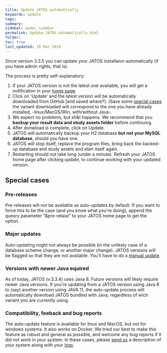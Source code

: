 ```yaml
---
title: Update JATOS automatically
keywords: update
tags:
summary:
sidebar: mydoc_sidebar
permalink: Update-JATOS-automatically.html
folder:
toc: true
last_updated: 10 Mar 2019
---
```


Since version 3.3.5 you can update your JATOS installaion automatically (if you have admin rights, that is).

The process is pretty self-explanatory:

1. If your JATOS version is not the latest one available, you will get a notification in your [home page](http://localhost:9000/). 
1. Click on 'Update' and the latest version will be automatically downloaded from GitHub [and saved where?]. (Save some [special cases](#versions-with-newer-Java-required) the variant downloaded will correspond to the one you have already installed, -linux/MacOS/Win, with/without Java-.
1. We expect no problems, but sh&t happens. We recommend that you **backup your result data and study assets folder** before continuing.
1. After donwload is complete, click on Update. 
1. JATOS will automatically backup your H2 database **but not your MySQL database**, should you have one. 
1. JATOS will stop itself, replace the program files, bring back the backed-up database and study assets and start itself again.
1. Restarting should not take long (under a minute). Refresh your JATOS home page after clicking update, to continue working with your updated version.   

## Special cases

### Pre-releases
Pre-releases will not be available as auto-updates by default. If you want to force this to be the case (and you know what you're doing), append the quesry parameter "&pre-relase" to your JATOS home page to get the option.  

### Major updates
Auto-updating might not always be possible (in the unlikely case of a database scheme change, or another major change). JATOS versions will be flagged so that they are not available. You'll have to do a [manual update](Update-JATOS.md).

### Versions with newer Java equired
As of today, JATOS (v.3.3.4) uses Java 8. Future versions will likely require newer Java versions. If you're updating from a JATOS version using Java 8 to (say) another version using JAVA 11, the auto-update process will automatically download JATOS bundled with Java, regardless of wich variant you are currently using.

### Compatibility, feeback and bug reports
The auto-update feature is available for linux and MacOS, but not for windows systems. It also works on Docker. 
We tried our best to make this feature as robust and general as possible, and welcome any bug reports if it did not work in your system. In these cases, please [send us](http://www.jatos.org/Contact-us.html) a description of your system along with your [logs](http://www.jatos.org/Troubleshooting.html#read-log-file-in-the-browser). 

